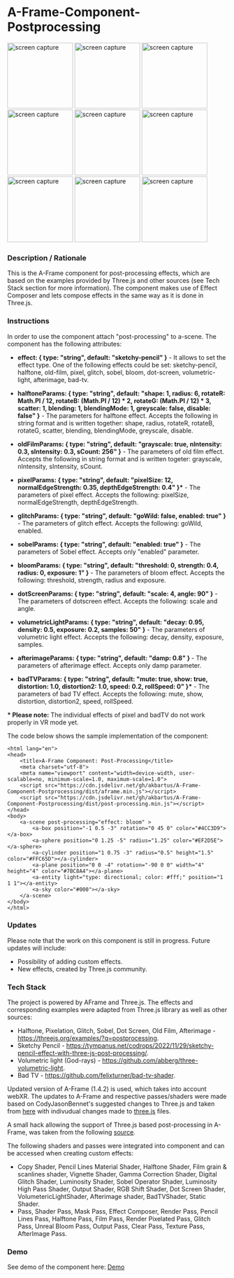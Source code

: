 # A-Frame-Component-Postprocessing
<img src="img/1.jpg" title="screen capture" alt="screen capture" height="150"> <img src="img/3.jpg" title="screen capture" alt="screen capture" height="150">
<img src="img/4.jpg" title="screen capture" alt="screen capture" height="150">
<img src="img/5.jpg" title="screen capture" alt="screen capture" height="150">
<img src="img/6.jpg" title="screen capture" alt="screen capture" height="150">
<img src="img/7.jpg" title="screen capture" alt="screen capture" height="150">
<img src="img/8.jpg" title="screen capture" alt="screen capture" height="150">
<img src="img/9.jpg" title="screen capture" alt="screen capture" height="150">
<img src="img/10.jpg" title="screen capture" alt="screen capture" height="150">

### **Description / Rationale**
This is the A-Frame component for post-processing effects, which are based on the examples provided by Three.js and other sources (see Tech Stack section for more information). The component makes use of Effect Composer and lets compose effects in the same way as it is done in Three.js.


### **Instructions**
In order to use the component attach "post-processing" to a-scene. The component has the following attributes: 
* <b>effect: { type: "string", default: "sketchy-pencil" }</b> - It allows to set the effect type. One of the following effects could be set: sketchy-pencil, halftone, old-film, pixel, glitch, sobel, bloom, dot-screen, volumetric-light, afterimage, bad-tv. 
    
* <b>halftoneParams: { type: "string", default: "shape: 1, radius: 6, rotateR: Math.PI / 12, rotateB: (Math.PI / 12) * 2, rotateG: (Math.PI / 12) * 3, scatter: 1, blending: 1, blendingMode: 1, greyscale: false, disable: false" }</b> - The parameters for halftone effect. Accepts the following in string format and is written together: shape, radius, rotateR, rotateB, rotateG, scatter, blending, blendingMode, greyscale, disable.
    
* <b>oldFilmParams: { type: "string", default: "grayscale: true, nIntensity: 0.3, sIntensity: 0.3, sCount: 256" }</b> - The parameters of old film effect. Accepts the following in string format and is written togeter: grayscale, nIntensity, sIntensity, sCount.

* <b>pixelParams: { type: "string", default: "pixelSize: 12, normalEdgeStrength: 0.35, depthEdgeStrength: 0.4" }*</b> - The parameters of pixel effect. Accepts the following: pixelSize, normalEdgeStrength, depthEdgeStrength.

* <b>glitchParams: { type: "string", default: "goWild: false, enabled: true" }</b> - The parameters of glitch effect. Accepts the following: goWild, enabled. 

* <b>sobelParams: { type: "string", default: "enabled: true" }</b> - The parameters of Sobel effect. Accepts only "enabled" parameter.

* <b>bloomParams: { type: "string", default: "threshold: 0, strength: 0.4, radius: 0, exposure: 1" }</b> - The parameters of bloom effect. Accepts the following: threshold, strength, radius and exposure.

* <b>dotScreenParams: { type: "string", default: "scale: 4, angle: 90" }</b> - The parameters of dotscreen effect. Accepts the following: scale and angle. 

* <b>volumetricLightParams: { type: "string", default: "decay: 0.95, density: 0.5, exposure: 0.2, samples: 50" }</b> - The parameters of volumetric light effect. Accepts the following: decay, density, exposure, samples.

* <b>afterimageParams: { type: "string", default: "damp: 0.8" } </b> - The parameters of afterimage effect. Accepts only damp parameter. 

* <b>badTVParams: { type: "string", default: "mute: true, show: true, distortion: 1.0, distortion2: 1.0, speed: 0.2, rollSpeed: 0" }*</b> - The parameters of bad TV effect. Accepts the following: mute, show, distortion, distortion2, speed, rollSpeed.

<b>* Please note:</b> The individual effects of pixel and badTV do not work properly in VR mode yet.  

The code below shows the sample implementation of the component:
```
<html lang="en">
<head>
    <title>A-Frame Component: Post-Processing</title>
    <meta charset="utf-8">
    <meta name="viewport" content="width=device-width, user-scalable=no, minimum-scale=1.0, maximum-scale=1.0">
    <script src="https://cdn.jsdelivr.net/gh/akbartus/A-Frame-Component-Postprocessing/dist/aframe.min.js"></script>
    <script src="https://cdn.jsdelivr.net/gh/akbartus/A-Frame-Component-Postprocessing/dist/post-processing.min.js"></script>
</head>
<body>
    <a-scene post-processing="effect: bloom" >
        <a-box position="-1 0.5 -3" rotation="0 45 0" color="#4CC3D9"></a-box>
        <a-sphere position="0 1.25 -5" radius="1.25" color="#EF2D5E"></a-sphere>
        <a-cylinder position="1 0.75 -3" radius="0.5" height="1.5" color="#FFC65D"></a-cylinder>
        <a-plane position="0 0 -4" rotation="-90 0 0" width="4" height="4" color="#7BC8A4"></a-plane>
        <a-entity light="type: directional; color: #fff;" position="1 1 1"></a-entity>
        <a-sky color="#000"></a-sky> 
    </a-scene>
</body>
</html>
```

### **Updates**
Please note that the work on this component is still in progress. Future updates will include:
* Possibility of adding custom effects.
* New effects, created by Three.js community.

### **Tech Stack**
The project is powered by AFrame and Three.js. The effects and corresponding examples were adapted from Three.js library as well as other sources:
* Halftone, Pixelation, Glitch, Sobel, Dot Screen, Old Film, Afterimage - https://threejs.org/examples/?q=postprocessing.
* Sketchy Pencil - https://tympanus.net/codrops/2022/11/29/sketchy-pencil-effect-with-three-js-post-processing/.
* Volumetric light (God-rays) - https://github.com/abberg/three-volumetric-light.
* Bad TV - https://github.com/felixturner/bad-tv-shader.

Updated version of A-Frame (1.4.2) is used, which takes into account webXR. The updates to A-Frame and respective passes/shaders were made based on CodyJasonBennet's suggested changes to Three.js and taken from <a href="https://github.com/mrdoob/three.js/pull/26160">here</a> with indivudual changes made to <a href="https://github.com/CodyJasonBennett/three.js/commit/9719d00d36467508b4e36b8097908648e1f368b3">three.js</a> files. 

A small hack allowing the support of Three.js based post-processing in A-Frame, was taken from the following <a href="https://stackoverflow.com/questions/68991451/is-there-a-way-to-implement-the-three-js-effect-composer-into-aframe-with-vr-mod">source</a>.  

The following shaders and passes were integrated into component and can be accessed when creating custom effects:
* Copy Shader, Pencil Lines Material Shader, Halftone Shader, Film grain & scanlines shader, Vignette Shader, Gamma Correction Shader, Digital Glitch Shader, Luminosity Shader, Sobel Operator Shader, Luminosity High Pass Shader, Output Shader, RGB Shift Shader, Dot Screen Shader, VolumetericLightShader, Afterimage shader, BadTVShader, Static Shader.
* Pass, Shader Pass, Mask Pass, Effect Composer, Render Pass, Pencil Lines Pass, Halftone Pass, Film Pass, Render Pixelated Pass, Glitch Pass, Unreal Bloom Pass, Output Pass, Clear Pass, Texture Pass, AfterImage Pass.
        
### **Demo**
See demo of the component here: [Demo](https://post-processing.glitch.me/)
